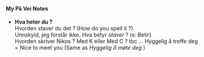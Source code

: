 #### My På Vei Notes

- **Hva heter du ?**  
  Hvorden staver du det ? (How do you spell it ?)  
  Unnskyld, jeg forstår ikke. Hva betyr *staver* ? (s: Betir)  
  Hvorden skriver Nikos ? Med K eller Med C ?
  tbc ...
  Hyggelig å treffe deg = Nice to meet you (Same as *Hyggelig å møte deg* )  
  
